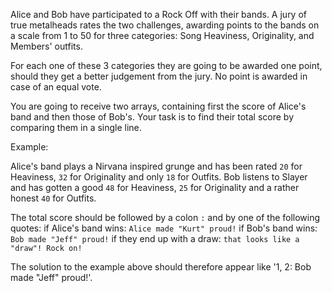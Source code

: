Alice and Bob have participated to a Rock Off with their bands. A jury of true metalheads rates the two challenges, awarding points to the bands on a scale from 1 to 50 for three categories: Song Heaviness, Originality, and Members' outfits.

For each one of these 3 categories they are going to be awarded one point, should they get a better judgement from the jury. No point is awarded in case of an equal vote.

You are going to receive two arrays, containing first the score of Alice's band and then those of Bob's. Your task is to find their total score by comparing them in a single line.

Example:

Alice's band plays a Nirvana inspired grunge and has been rated `20` for Heaviness, `32` for Originality and only `18` for Outfits. Bob listens to Slayer and has gotten a good `48` for Heaviness, `25` for Originality and a rather honest `40` for Outfits.

The total score should be followed by a colon `:` and by one of the following quotes: if Alice's band wins: `Alice made "Kurt" proud!` if Bob's band wins: `Bob made "Jeff" proud!` if they end up with a draw: `that looks like a "draw"! Rock on!`

The solution to the example above should therefore appear like '1, 2: Bob made "Jeff" proud!'.